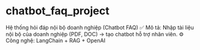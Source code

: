 # chatbot_faq_project
Hệ thống hỏi đáp nội bộ doanh nghiệp (Chatbot FAQ) ✅ Mô tả: Nhập tài liệu nội bộ của doanh nghiệp (PDF, DOC) → tạo chatbot hỗ trợ nhân viên.  ⚙️ Công nghệ: LangChain + RAG + OpenAI
